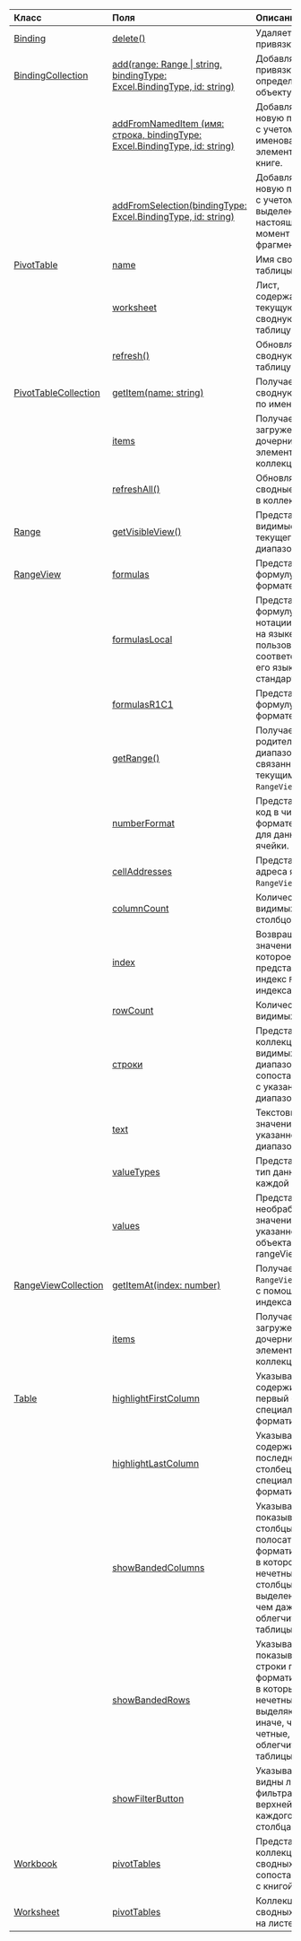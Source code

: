 | Класс | Поля | Описание |
|:---|:---|:---|
|[Binding](/javascript/api/excel/excel.binding)|[delete()](/javascript/api/excel/excel.binding#delete--)|Удаляет привязку.|
|[BindingCollection](/javascript/api/excel/excel.bindingcollection)|[add(range: Range \| string, bindingType: Excel.BindingType, id: string)](/javascript/api/excel/excel.bindingcollection#add-range--bindingtype--id-)|Добавляет привязку к определенному объекту Range.|
||[addFromNamedItem (имя: строка, bindingType: Excel.BindingType, id: string)](/javascript/api/excel/excel.bindingcollection#addfromnameditem-name--bindingtype--id-)|Добавляет новую привязку с учетом именованного элемента в книге.|
||[addFromSelection(bindingType: Excel.BindingType, id: string)](/javascript/api/excel/excel.bindingcollection#addfromselection-bindingtype--id-)|Добавляет новую привязку с учетом выделенного в настоящий момент фрагмента.|
|[PivotTable](/javascript/api/excel/excel.pivottable)|[name](/javascript/api/excel/excel.pivottable#name)|Имя сводной таблицы.|
||[worksheet](/javascript/api/excel/excel.pivottable#worksheet)|Лист, содержащий текущую сводную таблицу.|
||[refresh()](/javascript/api/excel/excel.pivottable#refresh--)|Обновляет сводную таблицу.|
|[PivotTableCollection](/javascript/api/excel/excel.pivottablecollection)|[getItem(name: string)](/javascript/api/excel/excel.pivottablecollection#getitem-name-)|Получает сводную таблицу по имени.|
||[items](/javascript/api/excel/excel.pivottablecollection#items)|Получает загруженные дочерние элементы в этой коллекции.|
||[refreshAll()](/javascript/api/excel/excel.pivottablecollection#refreshall--)|Обновляет все сводные таблицы в коллекции.|
|[Range](/javascript/api/excel/excel.range)|[getVisibleView()](/javascript/api/excel/excel.range#getvisibleview--)|Представляет видимые строки текущего диапазона.|
|[RangeView](/javascript/api/excel/excel.rangeview)|[formulas](/javascript/api/excel/excel.rangeview#formulas)|Представляет формулу в формате A1.|
||[formulasLocal](/javascript/api/excel/excel.rangeview#formulaslocal)|Представляет формулу в нотации стиля A1 на языке пользователя и в соответствии с его языковым стандартом.|
||[formulasR1C1](/javascript/api/excel/excel.rangeview#formulasr1c1)|Представляет формулу в формате R1C1.|
||[getRange()](/javascript/api/excel/excel.rangeview#getrange--)|Получает родительский диапазон, связанный с текущим `RangeView` .|
||[numberFormat](/javascript/api/excel/excel.rangeview#numberformat)|Представляет код в числовом формате Excel для данной ячейки.|
||[cellAddresses](/javascript/api/excel/excel.rangeview#celladdresses)|Представляет адреса ячейки `RangeView` .|
||[columnCount](/javascript/api/excel/excel.rangeview#columncount)|Количество видимых столбцов.|
||[index](/javascript/api/excel/excel.rangeview#index)|Возвращает значение, которое представляет индекс `RangeView` индекса .|
||[rowCount](/javascript/api/excel/excel.rangeview#rowcount)|Количество видимых строк.|
||[строки](/javascript/api/excel/excel.rangeview#rows)|Представляет коллекцию видимых ячеек в диапазоне, сопоставленных с указанным диапазоном.|
||[text](/javascript/api/excel/excel.rangeview#text)|Текстовые значения указанного диапазона.|
||[valueTypes](/javascript/api/excel/excel.rangeview#valuetypes)|Представляет тип данных каждой ячейки.|
||[values](/javascript/api/excel/excel.rangeview#values)|Представляет необработанные значения указанного объекта rangeView.|
|[RangeViewCollection](/javascript/api/excel/excel.rangeviewcollection)|[getItemAt(index: number)](/javascript/api/excel/excel.rangeviewcollection#getitemat-index-)|Получает `RangeView` строку с помощью индекса.|
||[items](/javascript/api/excel/excel.rangeviewcollection#items)|Получает загруженные дочерние элементы в этой коллекции.|
|[Table](/javascript/api/excel/excel.table)|[highlightFirstColumn](/javascript/api/excel/excel.table#highlightfirstcolumn)|Указывает, содержит ли первый столбец специальный форматирование.|
||[highlightLastColumn](/javascript/api/excel/excel.table#highlightlastcolumn)|Указывает, содержит ли последний столбец специальный форматирование.|
||[showBandedColumns](/javascript/api/excel/excel.table#showbandedcolumns)|Указывает, показывают ли столбцы полосатую форматирование, в котором нечетные столбцы выделены иначе, чем даже, чтобы облегчить чтение таблицы.|
||[showBandedRows](/javascript/api/excel/excel.table#showbandedrows)|Указывает, показывают ли строки полосы форматирования, в которых нечетные строки выделяются иначе, чем четные, чтобы облегчить чтение таблицы.|
||[showFilterButton](/javascript/api/excel/excel.table#showfilterbutton)|Указывает, видны ли кнопки фильтра в верхней части каждого загона столбца.|
|[Workbook](/javascript/api/excel/excel.workbook)|[pivotTables](/javascript/api/excel/excel.workbook#pivottables)|Представляет коллекцию сводных таблиц, сопоставленных с книгой.|
|[Worksheet](/javascript/api/excel/excel.worksheet)|[pivotTables](/javascript/api/excel/excel.worksheet#pivottables)|Коллекция сводных таблиц на листе.|
